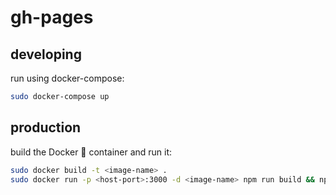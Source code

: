 # gh-pages

## developing

run using docker-compose:

```bash
sudo docker-compose up
```

## production

build the Docker :whale: container and run it:

```bash
sudo docker build -t <image-name> .
sudo docker run -p <host-port>:3000 -d <image-name> npm run build && npm run serve
```
